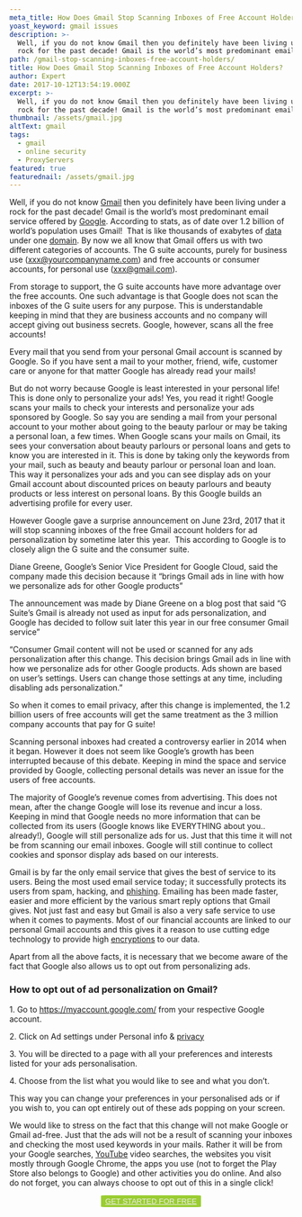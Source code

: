 ```yaml
---
meta_title: How Does Gmail Stop Scanning Inboxes of Free Account Holders
yoast_keyword: gmail issues
description: >-
  Well, if you do not know Gmail then you definitely have been living under a
  rock for the past decade! Gmail is the world’s most predominant email service.
path: /gmail-stop-scanning-inboxes-free-account-holders/
title: How Does Gmail Stop Scanning Inboxes of Free Account Holders?
author: Expert
date: 2017-10-12T13:54:19.000Z
excerpt: >-
  Well, if you do not know Gmail then you definitely have been living under a
  rock for the past decade! Gmail is the world’s most predominant email service.
thumbnail: /assets/gmail.jpg
altText: gmail
tags:
  - gmail
  - online security
  - ProxyServers
featured: true
featurednail: /assets/gmail.jpg
---
```

<span style="font-weight: 400;">Well, if you do not know <a href="/blog/how-to-prevent-pixel-trackers-in-your-emails/" target="_blank" rel="noopener noreferrer">Gmail</a> then you definitely have been living under a rock for the past decade! Gmail is the world’s most predominant email service offered by <a href="/blog/latest-seo-trends-and-google-algorithm-update-2018/" target="_blank" rel="noopener noreferrer">Google</a>. According to stats, as of date over 1.2 billion of world’s population uses Gmail!  That is like thousands of exabytes of <a href="/blog/businesses-running-outdated-operating-systems-taking-huge-risk-data-breaches/" target="_blank" rel="noopener noreferrer">data</a> under one <a href="/blog/choosing-the-best-domain-name-for-optimum-brand-awareness/" target="_blank" rel="noopener noreferrer">domain</a>. By now we all know that Gmail offers us with two different categories of accounts. The G suite accounts, purely for business use (xxx@yourcompanyname.com) and free accounts or consumer accounts, for personal use (xxx@gmail.com).</span>

<span style="font-weight: 400;">From storage to support, the G suite accounts have more advantage over the free accounts. One such advantage is that Google does not scan the inboxes of the G suite users for any purpose. This is understandable keeping in mind that they are business accounts and no company will accept giving out business secrets. Google, however, scans all the free accounts! </span>

<span style="font-weight: 400;">Every mail that you send from your personal Gmail account is scanned by Google. So if you have sent a mail to your mother, friend, wife, customer care or anyone for that matter Google has already read your mails!</span>

<span style="font-weight: 400;">But do not worry because Google is least interested in your personal life! This is done only to personalize your ads! Yes, you read it right! Google scans your mails to check your interests and personalize your ads sponsored by Google. So say you are sending a mail from your personal account to your mother about going to the beauty parlour or may be taking a personal loan, a few times. When Google scans your mails on Gmail, its sees your conversation about beauty parlours or personal loans and gets to know you are interested in it. This is done by taking only the keywords from your mail, such as beauty and beauty parlour or personal loan and loan. This way it personalizes your ads and you can see display ads on your Gmail account about discounted prices on beauty parlours and beauty products or less interest on personal loans. By this Google builds an advertising profile for every user.</span>

<span style="font-weight: 400;">However Google gave a surprise announcement on June 23</span><span style="font-weight: 400;">rd</span><span style="font-weight: 400;">, 2017 that it will stop scanning inboxes of the free Gmail account holders for ad personalization by sometime later this year.  This according to Google is to closely align the G suite and the consumer suite.</span>

<span style="font-weight: 400;">Diane Greene, Google&#8217;s Senior Vice President for Google Cloud, said the company made this decision because it &#8220;brings Gmail ads in line with how we personalize ads for other Google products&#8221;</span>

<span style="font-weight: 400;">The announcement was made by Diane Greene on a blog post that said &#8220;G Suite&#8217;s Gmail is already not used as input for ads personalization, and Google has decided to follow suit later this year in our free consumer Gmail service&#8221; </span>

 <span style="font-weight: 400;">&#8220;Consumer Gmail content will not be used or scanned for any ads personalization after this change. This decision brings Gmail ads in line with how we personalize ads for other Google products. Ads shown are based on user’s settings. Users can change those settings at any time, including disabling ads personalization.&#8221;</span>

<span style="font-weight: 400;">So when it comes to email privacy, after this change is implemented, the 1.2 billion users of free accounts will get the same treatment as the 3 million company accounts that pay for G suite! </span>

<span style="font-weight: 400;">Scanning personal inboxes had created a controversy earlier in 2014 when it began. However it does not seem like Google’s growth has been interrupted because of this debate. Keeping in mind the space and service provided by Google, collecting personal details was never an issue for the users of free accounts.</span>

<span style="font-weight: 400;">The majority of Google’s revenue comes from advertising. This does not mean, after the change Google will lose its revenue and incur a loss. Keeping in mind that Google needs no more information that can be collected from its users (Google knows like EVERYTHING about you.. already!), Google will still personalize ads for us. Just that this time it will not be from scanning our email inboxes. Google will still continue to collect cookies and sponsor display ads based on our interests.</span>

<span style="font-weight: 400;">Gmail is by far the only email service that gives the best of service to its users. Being the most used email service today; it successfully protects its users from spam, hacking, and <a href="/blog/fbi-8-steps-prevent-phishing-attacks/" target="_blank" rel="noopener noreferrer">phishing</a>. Emailing has been made faster, easier and more efficient by the various smart reply options that Gmail gives. Not just fast and easy but Gmail is also a very safe service to use when it comes to payments. Most of our financial accounts are linked to our personal Gmail accounts and this gives it a reason to use cutting edge technology to provide high <a href="/blog/what-you-need-to-know-now-about-encryption/" target="_blank" rel="noopener noreferrer">encryptions</a> to our data.</span>

<span style="font-weight: 400;">Apart from all the above facts, it is necessary that we become aware of the fact that Google also allows us to opt out from personalizing ads.</span>

### **How to opt out of ad personalization on Gmail?**

<span style="font-weight: 400;">1. Go to https://myaccount.google.com/ from your respective Google account.</span>

<span style="font-weight: 400;">2. Click on Ad settings under Personal info & <a href="/blog/how-to-maintain-phone-privacy-get-started/" target="_blank" rel="noopener noreferrer">privacy</a></span>

<span style="font-weight: 400;">3. You will be directed to a page with all your preferences and interests listed for your ads personalisation.</span>

<span style="font-weight: 400;">4. Choose from the list what you would like to see and what you don’t.</span>

<span style="font-weight: 400;">This way you can change your preferences in your personalised ads or if you wish to, you can opt entirely out of these ads popping on your screen.</span>

<span style="font-weight: 400;">We would like to stress on the fact that this change will not make Google or Gmail ad-free. Just that the ads will not be a result of scanning your inboxes and checking the most used keywords in your mails. Rather it will be from your Google searches, <a href="/blog/how-to-generate-more-leads-on-youtube/" target="_blank" rel="noopener noreferrer">YouTube</a> video searches, the websites you visit mostly through Google Chrome, the apps you use (not to forget the Play Store also belongs to Google) and other activities you do online. And also do not forget, you can always choose to opt out of this in a single click!</span>

<p style="text-align: center;">
  <button style="background-color: #9acd32; border-radius: 5%; border: solid 2px #9ACD32;"><a style="color: #eeeeee;" href="https://bit.ly/2MlpsA9">GET STARTED FOR FREE</a></button>
</p>
